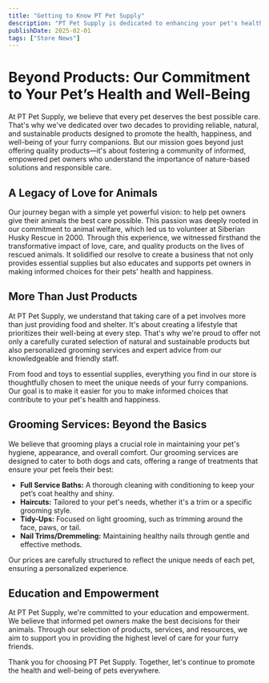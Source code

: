 ```yaml
---
title: "Getting to Know PT Pet Supply"
description: "PT Pet Supply is dedicated to enhancing your pet's health and well-being with our comprehensive selection of natural and sustainable products. Beyond supplying essential items, we commit to educating and empowering you to make informed decisions for the best care of your beloved pets."
publishDate: 2025-02-01
tags: ["Store News"]
---
```


# **Beyond Products: Our Commitment to Your Pet’s Health and Well-Being**

At PT Pet Supply, we believe that every pet deserves the best possible care. That's why we've dedicated over two decades to providing reliable, natural, and sustainable products designed to promote the health, happiness, and well-being of your furry companions. But our mission goes beyond just offering quality products—it's about fostering a community of informed, empowered pet owners who understand the importance of nature-based solutions and responsible care.

## **A Legacy of Love for Animals**

Our journey began with a simple yet powerful vision: to help pet owners give their animals the best care possible. This passion was deeply rooted in our commitment to animal welfare, which led us to volunteer at Siberian Husky Rescue in 2000. Through this experience, we witnessed firsthand the transformative impact of love, care, and quality products on the lives of rescued animals. It solidified our resolve to create a business that not only provides essential supplies but also educates and supports pet owners in making informed choices for their pets' health and happiness.

## **More Than Just Products**

At PT Pet Supply, we understand that taking care of a pet involves more than just providing food and shelter. It's about creating a lifestyle that prioritizes their well-being at every step. That's why we're proud to offer not only a carefully curated selection of natural and sustainable products but also personalized grooming services and expert advice from our knowledgeable and friendly staff.

From food and toys to essential supplies, everything you find in our store is thoughtfully chosen to meet the unique needs of your furry companions. Our goal is to make it easier for you to make informed choices that contribute to your pet's health and happiness.

## **Grooming Services: Beyond the Basics**

We believe that grooming plays a crucial role in maintaining your pet's hygiene, appearance, and overall comfort. Our grooming services are designed to cater to both dogs and cats, offering a range of treatments that ensure your pet feels their best:

- **Full Service Baths:** A thorough cleaning with conditioning to keep your pet’s coat healthy and shiny.
- **Haircuts:** Tailored to your pet's needs, whether it's a trim or a specific grooming style.
- **Tidy-Ups:** Focused on light grooming, such as trimming around the face, paws, or tail.
- **Nail Trims/Dremmeling:** Maintaining healthy nails through gentle and effective methods.

Our prices are carefully structured to reflect the unique needs of each pet, ensuring a personalized experience.

## **Education and Empowerment**

At PT Pet Supply, we're committed to your education and empowerment. We believe that informed pet owners make the best decisions for their animals. Through our selection of products, services, and resources, we aim to support you in providing the highest level of care for your furry friends.

Thank you for choosing PT Pet Supply. Together, let's continue to promote the health and well-being of pets everywhere.
